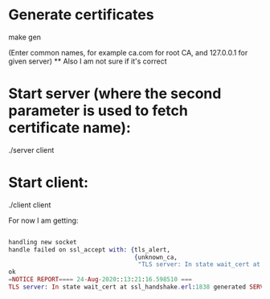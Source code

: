 # Generate certificates
make gen

(Enter common names, for example ca.com for root CA, and 127.0.0.1 for given server)
** Also I am not sure if it's correct

# Start server (where the second parameter is used to fetch certificate name):
./server client

# Start client:
./client client


For now I am getting:
```elixir

handling new socket
handle failed on ssl_accept with: {tls_alert,
                                   {unknown_ca,
                                    "TLS server: In state wait_cert at ssl_handshake.erl:1838 generated SERVER ALERT: Fatal - Unknown CA\n"}}
ok
=NOTICE REPORT==== 24-Aug-2020::13:21:16.598510 ===
TLS server: In state wait_cert at ssl_handshake.erl:1838 generated SERVER ALERT: Fatal - Unknown CA
```
